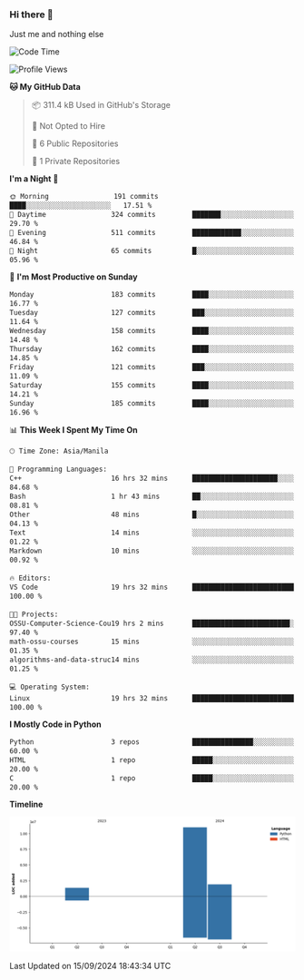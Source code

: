 ### Hi there 👋

Just me and nothing else


<!--START_SECTION:waka-->
![Code Time](http://img.shields.io/badge/Code%20Time-672%20hrs%2045%20mins-blue)

![Profile Views](http://img.shields.io/badge/Profile%20Views-30-blue)

**🐱 My GitHub Data** 

> 📦 311.4 kB Used in GitHub's Storage 
 > 
> 🚫 Not Opted to Hire
 > 
> 📜 6 Public Repositories 
 > 
> 🔑 1 Private Repositories 
 > 
**I'm a Night 🦉** 

```text
🌞 Morning                191 commits         ████░░░░░░░░░░░░░░░░░░░░░   17.51 % 
🌆 Daytime                324 commits         ███████░░░░░░░░░░░░░░░░░░   29.70 % 
🌃 Evening                511 commits         ████████████░░░░░░░░░░░░░   46.84 % 
🌙 Night                  65 commits          █░░░░░░░░░░░░░░░░░░░░░░░░   05.96 % 
```
📅 **I'm Most Productive on Sunday** 

```text
Monday                   183 commits         ████░░░░░░░░░░░░░░░░░░░░░   16.77 % 
Tuesday                  127 commits         ███░░░░░░░░░░░░░░░░░░░░░░   11.64 % 
Wednesday                158 commits         ████░░░░░░░░░░░░░░░░░░░░░   14.48 % 
Thursday                 162 commits         ████░░░░░░░░░░░░░░░░░░░░░   14.85 % 
Friday                   121 commits         ███░░░░░░░░░░░░░░░░░░░░░░   11.09 % 
Saturday                 155 commits         ████░░░░░░░░░░░░░░░░░░░░░   14.21 % 
Sunday                   185 commits         ████░░░░░░░░░░░░░░░░░░░░░   16.96 % 
```


📊 **This Week I Spent My Time On** 

```text
🕑︎ Time Zone: Asia/Manila

💬 Programming Languages: 
C++                      16 hrs 32 mins      █████████████████████░░░░   84.68 % 
Bash                     1 hr 43 mins        ██░░░░░░░░░░░░░░░░░░░░░░░   08.81 % 
Other                    48 mins             █░░░░░░░░░░░░░░░░░░░░░░░░   04.13 % 
Text                     14 mins             ░░░░░░░░░░░░░░░░░░░░░░░░░   01.22 % 
Markdown                 10 mins             ░░░░░░░░░░░░░░░░░░░░░░░░░   00.92 % 

🔥 Editors: 
VS Code                  19 hrs 32 mins      █████████████████████████   100.00 % 

🐱‍💻 Projects: 
OSSU-Computer-Science-Cou19 hrs 2 mins       ████████████████████████░   97.40 % 
math-ossu-courses        15 mins             ░░░░░░░░░░░░░░░░░░░░░░░░░   01.35 % 
algorithms-and-data-struc14 mins             ░░░░░░░░░░░░░░░░░░░░░░░░░   01.25 % 

💻 Operating System: 
Linux                    19 hrs 32 mins      █████████████████████████   100.00 % 
```

**I Mostly Code in Python** 

```text
Python                   3 repos             ███████████████░░░░░░░░░░   60.00 % 
HTML                     1 repo              █████░░░░░░░░░░░░░░░░░░░░   20.00 % 
C                        1 repo              █████░░░░░░░░░░░░░░░░░░░░   20.00 % 
```



**Timeline**

![Lines of Code chart](https://raw.githubusercontent.com/brutist/brutist/main/assets/bar_graph.png)


 Last Updated on 15/09/2024 18:43:34 UTC
<!--END_SECTION:waka-->
